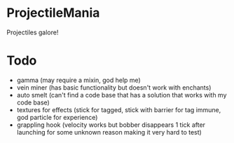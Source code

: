 # ProjectileMania
Projectiles galore!

# Todo
- gamma (may require a mixin, god help me)
- vein miner (has basic functionality but doesn't work with enchants)
- auto smelt (can't find a code base that has a solution that works with my code base)
- textures for effects (stick for tagged, stick with barrier for tag immune, god particle for experience)
- grappling hook (velocity works but bobber disappears 1 tick after launching for some unknown reason making it very hard to test)
